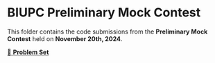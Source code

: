 # BIUPC Preliminary Mock Contest

This folder contains the code submissions from the **Preliminary Mock Contest** held on **November 20th, 2024**.

[📄 **Problem Set**](./problemset.pdf)
